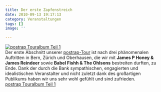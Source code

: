 ```yaml
---
title: Der erste Zapfenstreich
date: 2010-09-13 19:17:13
category: Veranstaltungen
tags: []
image: ''

---
```


[![](http://sphotos.ak.fbcdn.net/hphotos-ak-snc4/hs611.snc4/59137_10150262204595562_407436470561_14683358_1688692_n.jpg "postrap Touralbum Teil 1")](http://www.facebook.com/#!/album.php?aid=493530&id=407436470561&ref=mf)  
Der erste Abschnitt unserer [postrap-Tour](http://www.postrap.de/live/) ist nach drei phänomenalen Auftritten in Bern, Zürich und Oberhausen, die wir mit **James P Honey & James Reindeer** sowie **Babel Fishh & The Ohlsons** bestreiten durften, zu Ende. Dank der durch die Bank sympathischen, engagierten und idealistischen Veranstalter und nicht zuletzt dank des großartigen Publikums haben wir uns sehr wohl gefühlt und sind zufrieden.  
[postrap Touralbum Teil 1](http://www.facebook.com/#!/album.php?aid=493530&id=407436470561&ref=mf)
